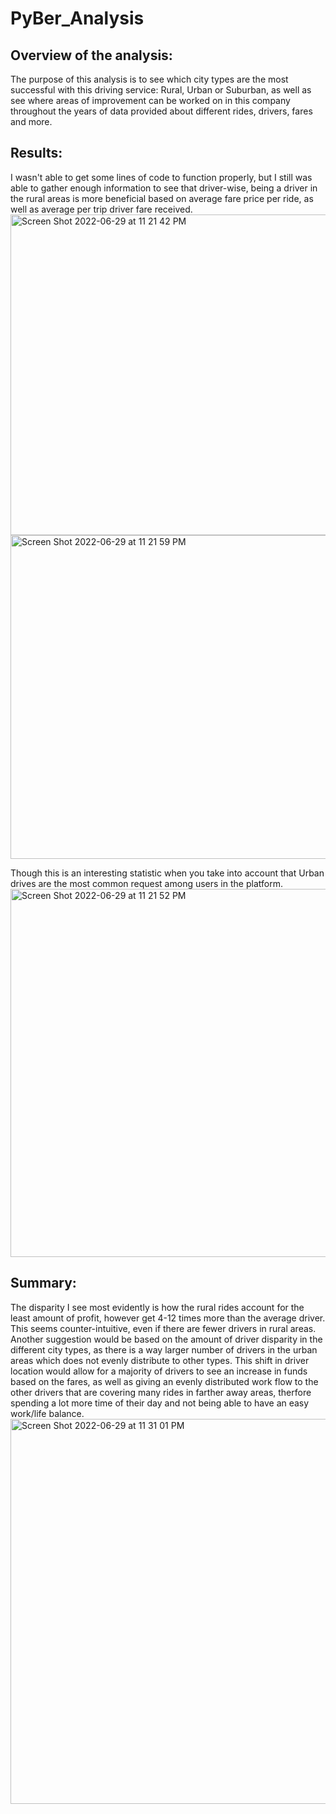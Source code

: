 # PyBer_Analysis
## Overview of the analysis:
The purpose of this analysis is to see which city types are the most successful with this driving service: Rural, Urban or Suburban, as well as see where areas of improvement can be worked on in this company throughout the years of data provided about different rides, drivers, fares and more.

## Results:
I wasn't able to get some lines of code to function properly, but I still was able to gather enough information to see that driver-wise, being a driver in the rural areas is more beneficial based on average fare price per ride, as well as average per trip driver fare received.
<img width="513" alt="Screen Shot 2022-06-29 at 11 21 42 PM" src="https://user-images.githubusercontent.com/70240501/176607027-6d29e1ba-bce3-42dc-b40a-1c5240f20fc1.png">
<img width="518" alt="Screen Shot 2022-06-29 at 11 21 59 PM" src="https://user-images.githubusercontent.com/70240501/176607189-f3ec8584-360d-4bdf-b23a-daf5a9013fa6.png">

Though this is an interesting statistic when you take into account that Urban drives are the most common request among users in the platform.
<img width="589" alt="Screen Shot 2022-06-29 at 11 21 52 PM" src="https://user-images.githubusercontent.com/70240501/176607360-8eaa961f-3cf1-4b8b-a0fd-3e811f80e26d.png">

## Summary: 
The disparity I see most evidently is how the rural rides account for the least amount of profit, however get 4-12 times more than the average driver. This seems counter-intuitive, even if there are fewer drivers in rural areas. Another suggestion would be based on the amount of driver disparity in the different city types, as there is a way larger number of drivers in the urban areas which does not evenly distribute to other types. This shift in driver location would allow for a majority of drivers to see an increase in funds based on the fares, as well as giving an evenly distributed work flow to the other drivers that are covering many rides in farther away areas, therfore spending a lot more time of their day and not being able to have an easy work/life balance.
<img width="616" alt="Screen Shot 2022-06-29 at 11 31 01 PM" src="https://user-images.githubusercontent.com/70240501/176608252-7401d3fa-6bfa-4c66-ae53-4946ab2f97c7.png">

